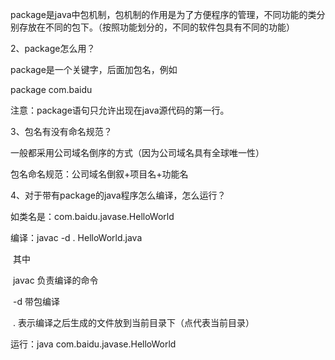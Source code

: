 package是java中包机制，包机制的作用是为了方便程序的管理，不同功能的类分别存放在不同的包下。（按照功能划分的，不同的软件包具有不同的功能）

2、package怎么用？

package是一个关键字，后面加包名，例如

package com.baidu

注意：package语句只允许出现在java源代码的第一行。

3、包名有没有命名规范？

一般都采用公司域名倒序的方式（因为公司域名具有全球唯一性）

包名命名规范：公司域名倒叙+项目名+功能名



4、对于带有package的java程序怎么编译，怎么运行？

如类名是：com.baidu.javase.HelloWorld

编译：javac -d . HelloWorld.java

​			其中

​			javac 负责编译的命令

​			-d       带包编译

​            .          表示编译之后生成的文件放到当前目录下（点代表当前目录）

运行：java com.baidu.javase.HelloWorld